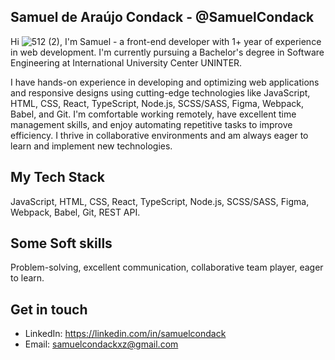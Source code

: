 ## Samuel de Araújo Condack - @SamuelCondack

Hi ![512 (2)](https://github.com/user-attachments/assets/cfebe19f-9d32-4553-8248-2b16904dfa76), I'm Samuel - a front-end developer with 1+ year of experience in web development. I'm currently pursuing a Bachelor's degree in Software Engineering at International University Center UNINTER.

I have hands-on experience in developing and optimizing web applications and responsive designs using cutting-edge technologies like JavaScript, HTML, CSS, React, TypeScript, Node.js, SCSS/SASS, Figma, Webpack, Babel, and Git.
I'm comfortable working remotely, have excellent time management skills, and enjoy automating repetitive tasks to improve efficiency. I thrive in collaborative environments and am always eager to learn and implement new technologies.

## My Tech Stack
JavaScript, HTML, CSS, React, TypeScript, Node.js, SCSS/SASS, Figma, Webpack, Babel, Git, REST API.

## Some Soft skills
Problem-solving, excellent communication, collaborative team player, eager to learn.

## Get in touch
- LinkedIn: https://linkedin.com/in/samuelcondack
- Email: samuelcondackxz@gmail.com

